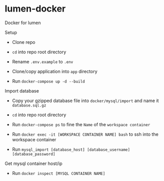 # lumen-docker
Docker for lumen

Setup

- Clone repo

- `cd` into repo root directory

- Rename `.env.example` to `.env`

- Clone/copy application into `app` directory

- Run `docker-compose up -d --build`

Import database

- Copy your gzipped database file into `docker/mysql/import` and name it `database.sql.gz`

- `cd` into repo root directory

- Run `docker-compose ps` to fine the `Name` of the `workspace container`

- Run `docker exec -it [WORKSPACE CONTAINER NAME] bash` to ssh into the workspace container

- Run `mysql_import [database_host] [database_username] [database_password]` 

Get mysql container host/ip

- Run `docker inspect [MYSQL CONTAINER NAME]`


